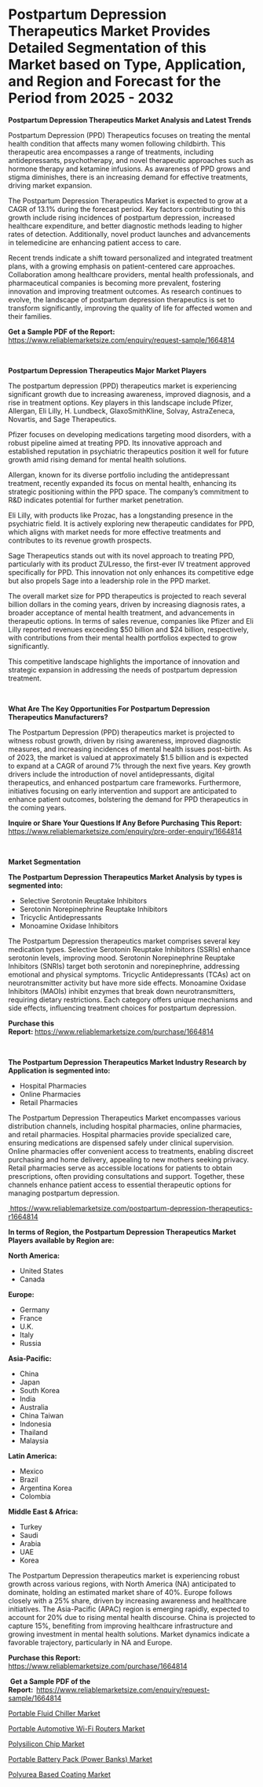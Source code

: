 <p><h1>Postpartum Depression Therapeutics Market Provides Detailed Segmentation of this Market based on Type, Application, and Region and Forecast for the Period from 2025 - 2032</h1></p><p><strong>Postpartum Depression Therapeutics Market Analysis and Latest Trends</strong></p>
<p><p>Postpartum Depression (PPD) Therapeutics focuses on treating the mental health condition that affects many women following childbirth. This therapeutic area encompasses a range of treatments, including antidepressants, psychotherapy, and novel therapeutic approaches such as hormone therapy and ketamine infusions. As awareness of PPD grows and stigma diminishes, there is an increasing demand for effective treatments, driving market expansion.</p><p>The Postpartum Depression Therapeutics Market is expected to grow at a CAGR of 13.1% during the forecast period. Key factors contributing to this growth include rising incidences of postpartum depression, increased healthcare expenditure, and better diagnostic methods leading to higher rates of detection. Additionally, novel product launches and advancements in telemedicine are enhancing patient access to care.</p><p>Recent trends indicate a shift toward personalized and integrated treatment plans, with a growing emphasis on patient-centered care approaches. Collaboration among healthcare providers, mental health professionals, and pharmaceutical companies is becoming more prevalent, fostering innovation and improving treatment outcomes. As research continues to evolve, the landscape of postpartum depression therapeutics is set to transform significantly, improving the quality of life for affected women and their families.</p></p>
<p><strong>Get a Sample PDF of the Report:&nbsp;</strong> <a href="https://www.reliablemarketsize.com/enquiry/request-sample/1664814?utm_campaign=1998&utm_medium=2&utm_source=Github&utm_content=ia&utm_term=23032025&utm_id=postpartum-depression-therapeutics">https://www.reliablemarketsize.com/enquiry/request-sample/1664814</a></p>
<p>&nbsp;</p>
<p><strong>Postpartum Depression Therapeutics Major Market Players</strong></p>
<p><p>The postpartum depression (PPD) therapeutics market is experiencing significant growth due to increasing awareness, improved diagnosis, and a rise in treatment options. Key players in this landscape include Pfizer, Allergan, Eli Lilly, H. Lundbeck, GlaxoSmithKline, Solvay, AstraZeneca, Novartis, and Sage Therapeutics.</p><p>Pfizer focuses on developing medications targeting mood disorders, with a robust pipeline aimed at treating PPD. Its innovative approach and established reputation in psychiatric therapeutics position it well for future growth amid rising demand for mental health solutions.</p><p>Allergan, known for its diverse portfolio including the antidepressant treatment, recently expanded its focus on mental health, enhancing its strategic positioning within the PPD space. The company’s commitment to R&D indicates potential for further market penetration.</p><p>Eli Lilly, with products like Prozac, has a longstanding presence in the psychiatric field. It is actively exploring new therapeutic candidates for PPD, which aligns with market needs for more effective treatments and contributes to its revenue growth prospects.</p><p>Sage Therapeutics stands out with its novel approach to treating PPD, particularly with its product ZULresso, the first-ever IV treatment approved specifically for PPD. This innovation not only enhances its competitive edge but also propels Sage into a leadership role in the PPD market.</p><p>The overall market size for PPD therapeutics is projected to reach several billion dollars in the coming years, driven by increasing diagnosis rates, a broader acceptance of mental health treatment, and advancements in therapeutic options. In terms of sales revenue, companies like Pfizer and Eli Lilly reported revenues exceeding $50 billion and $24 billion, respectively, with contributions from their mental health portfolios expected to grow significantly. </p><p>This competitive landscape highlights the importance of innovation and strategic expansion in addressing the needs of postpartum depression treatment.</p></p>
<p>&nbsp;</p>
<p><strong>What Are The Key Opportunities For Postpartum Depression Therapeutics Manufacturers?</strong></p>
<p><p>The Postpartum Depression (PPD) therapeutics market is projected to witness robust growth, driven by rising awareness, improved diagnostic measures, and increasing incidences of mental health issues post-birth. As of 2023, the market is valued at approximately $1.5 billion and is expected to expand at a CAGR of around 7% through the next five years. Key growth drivers include the introduction of novel antidepressants, digital therapeutics, and enhanced postpartum care frameworks. Furthermore, initiatives focusing on early intervention and support are anticipated to enhance patient outcomes, bolstering the demand for PPD therapeutics in the coming years.</p></p>
<p><strong>Inquire or Share Your Questions If Any Before Purchasing This Report:</strong> <a href="https://www.reliablemarketsize.com/enquiry/pre-order-enquiry/1664814?utm_campaign=1998&utm_medium=2&utm_source=Github&utm_content=ia&utm_term=23032025&utm_id=postpartum-depression-therapeutics">https://www.reliablemarketsize.com/enquiry/pre-order-enquiry/1664814</a></p>
<p>&nbsp;</p>
<p><strong>Market Segmentation</strong></p>
<p><strong>The Postpartum Depression Therapeutics Market Analysis by types is segmented into:</strong></p>
<p><ul><li>Selective Serotonin Reuptake Inhibitors</li><li>Serotonin Norepinephrine Reuptake Inhibitors</li><li>Tricyclic Antidepressants</li><li>Monoamine Oxidase Inhibitors</li></ul></p>
<p><p>The Postpartum Depression therapeutics market comprises several key medication types. Selective Serotonin Reuptake Inhibitors (SSRIs) enhance serotonin levels, improving mood. Serotonin Norepinephrine Reuptake Inhibitors (SNRIs) target both serotonin and norepinephrine, addressing emotional and physical symptoms. Tricyclic Antidepressants (TCAs) act on neurotransmitter activity but have more side effects. Monoamine Oxidase Inhibitors (MAOIs) inhibit enzymes that break down neurotransmitters, requiring dietary restrictions. Each category offers unique mechanisms and side effects, influencing treatment choices for postpartum depression.</p></p>
<p><strong>Purchase this Report:&nbsp;</strong><a href="https://www.reliablemarketsize.com/purchase/1664814?utm_campaign=1998&utm_medium=2&utm_source=Github&utm_content=ia&utm_term=23032025&utm_id=postpartum-depression-therapeutics">https://www.reliablemarketsize.com/purchase/1664814</a></p>
<p>&nbsp;</p>
<p><strong>The Postpartum Depression Therapeutics Market Industry Research by Application is segmented into:</strong></p>
<p><ul><li>Hospital Pharmacies</li><li>Online Pharmacies</li><li>Retail Pharmacies</li></ul></p>
<p><p>The Postpartum Depression Therapeutics Market encompasses various distribution channels, including hospital pharmacies, online pharmacies, and retail pharmacies. Hospital pharmacies provide specialized care, ensuring medications are dispensed safely under clinical supervision. Online pharmacies offer convenient access to treatments, enabling discreet purchasing and home delivery, appealing to new mothers seeking privacy. Retail pharmacies serve as accessible locations for patients to obtain prescriptions, often providing consultations and support. Together, these channels enhance patient access to essential therapeutic options for managing postpartum depression.</p></p>
<p><a href="https://www.reliablemarketsize.com/postpartum-depression-therapeutics-r1664814?utm_campaign=1998&utm_medium=2&utm_source=Github&utm_content=ia&utm_term=23032025&utm_id=postpartum-depression-therapeutics">&nbsp;https://www.reliablemarketsize.com/postpartum-depression-therapeutics-r1664814</a></p>
<p><strong>In terms of Region, the Postpartum Depression Therapeutics Market Players available by Region are:</strong></p>
<p>
    <p> <strong> North America: </strong>
        <ul>
            <li>United States</li>
            <li>Canada</li>
        </ul>
        </p> 
    <p> <strong> Europe: </strong>
        <ul>
            <li>Germany</li>
            <li>France</li>
            <li>U.K.</li>
            <li>Italy</li>
            <li>Russia</li>
        </ul>
        </p> 
    <p> <strong> Asia-Pacific: </strong>
        <ul>
            <li>China</li>
            <li>Japan</li>
            <li>South Korea</li>
            <li>India</li>
            <li>Australia</li>
            <li>China Taiwan</li>
            <li>Indonesia</li>
            <li>Thailand</li>
            <li>Malaysia</li>
        </ul>
        </p> 
    <p> <strong> Latin America: </strong>
        <ul>
            <li>Mexico</li>
            <li>Brazil</li>
            <li>Argentina Korea</li>
            <li>Colombia</li>
        </ul>
        </p> 
    <p> <strong> Middle East & Africa: </strong>
        <ul>
            <li>Turkey</li>
            <li>Saudi</li>
            <li>Arabia</li>
            <li>UAE</li>
            <li>Korea</li>
        </ul>
    </p>
    </p>
<p><p>The Postpartum Depression therapeutics market is experiencing robust growth across various regions, with North America (NA) anticipated to dominate, holding an estimated market share of 40%. Europe follows closely with a 25% share, driven by increasing awareness and healthcare initiatives. The Asia-Pacific (APAC) region is emerging rapidly, expected to account for 20% due to rising mental health discourse. China is projected to capture 15%, benefiting from improving healthcare infrastructure and growing investment in mental health solutions. Market dynamics indicate a favorable trajectory, particularly in NA and Europe.</p></p>
<p><strong>Purchase this Report: </strong><a href="https://www.reliablemarketsize.com/purchase/1664814?utm_campaign=1998&utm_medium=2&utm_source=Github&utm_content=ia&utm_term=23032025&utm_id=postpartum-depression-therapeutics">https://www.reliablemarketsize.com/purchase/1664814</a></p>
<p>&nbsp;<strong>Get a Sample PDF of the Report:&nbsp;&nbsp;</strong><a href="https://www.reliablemarketsize.com/enquiry/request-sample/1664814?utm_campaign=1998&utm_medium=2&utm_source=Github&utm_content=ia&utm_term=23032025&utm_id=postpartum-depression-therapeutics">https://www.reliablemarketsize.com/enquiry/request-sample/1664814</a></p>
<p><strong></strong></p>
<p><p><a href="https://github.com/dringals/Market-Research-Report-List-6/blob/main/portable-fluid-chiller-market.md?utm_campaign=1998&utm_medium=2&utm_source=Github&utm_content=ia&utm_term=23032025&utm_id=postpartum-depression-therapeutics">Portable Fluid Chiller Market</a></p><p><a href="https://github.com/arneslullapq/Market-Research-Report-List-1/blob/main/portable-automotive-wi-fi-routers-market.md?utm_campaign=1998&utm_medium=2&utm_source=Github&utm_content=ia&utm_term=23032025&utm_id=postpartum-depression-therapeutics">Portable Automotive Wi-Fi Routers Market</a></p><p><a href="https://github.com/thatejanet4y/Market-Research-Report-List-1/blob/main/polysilicon-chip-market.md?utm_campaign=1998&utm_medium=2&utm_source=Github&utm_content=ia&utm_term=23032025&utm_id=postpartum-depression-therapeutics">Polysilicon Chip Market</a></p><p><a href="https://github.com/arocasanzib6/Market-Research-Report-List-1/blob/main/portable-battery-pack-power-banks-market.md?utm_campaign=1998&utm_medium=2&utm_source=Github&utm_content=ia&utm_term=23032025&utm_id=postpartum-depression-therapeutics">Portable Battery Pack (Power Banks) Market</a></p><p><a href="https://github.com/langolaskark/Market-Research-Report-List-1/blob/main/polyurea-based-coating-market.md?utm_campaign=1998&utm_medium=2&utm_source=Github&utm_content=ia&utm_term=23032025&utm_id=postpartum-depression-therapeutics">Polyurea Based Coating Market</a></p></p>